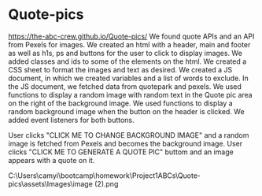 # Quote-pics
https://the-abc-crew.github.io/Quote-pics/
We found quote APIs and an API from Pexels for images.
We created an html with a header, main and footer as well as h1s, ps and buttons for the user to click to display images. 
We added classes and ids to some of the elements on the html. 
We created a CSS sheet to format the images and text as desired. 
We created a JS document, in which we created variables and a list of words to exclude. 
In the JS document, we fetched data from quotepark and pexels.
We used functions to display a random image with random text in the Quote pic area on the right of the background image.
We used functions to display a random background image when the button on the header is clicked. 
We added event listeners for both buttons. 

User clicks "CLICK ME TO CHANGE BACKGROUND IMAGE" and a random image is fetched from Pexels and becomes the background image. 
User clicks "CLICK ME TO GENERATE A QUOTE PIC" buttom and an image appears with a quote on it. 

C:\Users\camyi\bootcamp\homework\Project1ABCs\Quote-pics\assets\Images\image (2).png